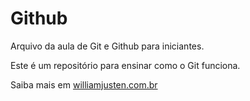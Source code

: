 # Github

Arquivo da aula de Git e Github para iniciantes.

Este é um repositório para ensinar como o Git funciona.

Saiba mais em [williamjusten.com.br](http://willianjusten.com.br)
